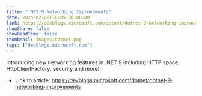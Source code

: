 ```yaml
---
title: ".NET 9 Networking Improvements"
date: 2025-02-06T18:05:00+00:00
link: https://devblogs.microsoft.com/dotnet/dotnet-9-networking-improvements
showShare: false
showReadTime: false
thumbnail: images/dotnet.png
tags: ["devblogs.microsoft.com"]
---
```

Introducing new networking features in .NET 9 including HTTP space, HttpClientFactory, security and more!

- Link to article: https://devblogs.microsoft.com/dotnet/dotnet-9-networking-improvements